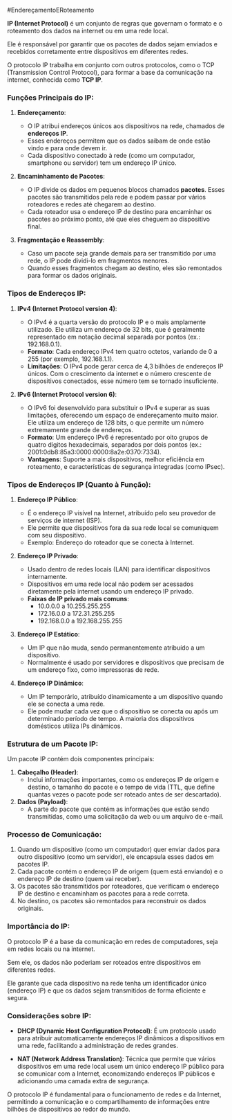 #EndereçamentoERoteamento

**IP (Internet Protocol)** é um conjunto de regras que governam o formato e o roteamento dos dados na internet ou em uma rede local. 

Ele é responsável por garantir que os pacotes de dados sejam enviados e recebidos corretamente entre dispositivos em diferentes redes. 

O protocolo IP trabalha em conjunto com outros protocolos, como o TCP (Transmission Control Protocol), para formar a base da comunicação na internet, conhecida como **TCP IP**.

### Funções Principais do IP:

1. **Endereçamento**:
    
    - O IP atribui endereços únicos aos dispositivos na rede, chamados de **endereços IP**.
    - Esses endereços permitem que os dados saibam de onde estão vindo e para onde devem ir. 
    - Cada dispositivo conectado à rede (como um computador, smartphone ou servidor) tem um endereço IP único.
1. **Encaminhamento de Pacotes**:
    
    - O IP divide os dados em pequenos blocos chamados **pacotes**. Esses pacotes são transmitidos pela rede e podem passar por vários roteadores e redes até chegarem ao destino. 
    - Cada roteador usa o endereço IP de destino para encaminhar os pacotes ao próximo ponto, até que eles cheguem ao dispositivo final.
1. **Fragmentação e Reassembly**:
    
    - Caso um pacote seja grande demais para ser transmitido por uma rede, o IP pode dividi-lo em fragmentos menores. 
    - Quando esses fragmentos chegam ao destino, eles são remontados para formar os dados originais.

### Tipos de Endereços IP:

1. **IPv4 (Internet Protocol version 4)**:
    
    - O IPv4 é a quarta versão do protocolo IP e o mais amplamente utilizado. Ele utiliza um endereço de 32 bits, que é geralmente representado em notação decimal separada por pontos (ex.: 192.168.0.1).
    - **Formato**: Cada endereço IPv4 tem quatro octetos, variando de 0 a 255 (por exemplo, 192.168.1.1).
    - **Limitações**: O IPv4 pode gerar cerca de 4,3 bilhões de endereços IP únicos. Com o crescimento da internet e o número crescente de dispositivos conectados, esse número tem se tornado insuficiente.
2. **IPv6 (Internet Protocol version 6)**:
    
    - O IPv6 foi desenvolvido para substituir o IPv4 e superar as suas limitações, oferecendo um espaço de endereçamento muito maior. Ele utiliza um endereço de 128 bits, o que permite um número extremamente grande de endereços.
    - **Formato**: Um endereço IPv6 é representado por oito grupos de quatro dígitos hexadecimais, separados por dois pontos (ex.: 2001:0db8:85a3:0000:0000:8a2e:0370:7334).
    - **Vantagens**: Suporte a mais dispositivos, melhor eficiência em roteamento, e características de segurança integradas (como IPsec).

### Tipos de Endereços IP (Quanto à Função):

1. **Endereço IP Público**:
    
    - É o endereço IP visível na Internet, atribuído pelo seu provedor de serviços de internet (ISP). 
    - Ele permite que dispositivos fora da sua rede local se comuniquem com seu dispositivo.
    - Exemplo: Endereço do roteador que se conecta à Internet.
2. **Endereço IP Privado**:
    
    - Usado dentro de redes locais (LAN) para identificar dispositivos internamente.
    - Dispositivos em uma rede local não podem ser acessados diretamente pela internet usando um endereço IP privado.
    - **Faixas de IP privado mais comuns**:
        - 10.0.0.0 a 10.255.255.255
        - 172.16.0.0 a 172.31.255.255
        - 192.168.0.0 a 192.168.255.255
3. **Endereço IP Estático**:
    
    - Um IP que não muda, sendo permanentemente atribuído a um dispositivo. 
    - Normalmente é usado por servidores e dispositivos que precisam de um endereço fixo, como impressoras de rede.
1. **Endereço IP Dinâmico**:
    
    - Um IP temporário, atribuído dinamicamente a um dispositivo quando ele se conecta a uma rede. 
    - Ele pode mudar cada vez que o dispositivo se conecta ou após um determinado período de tempo. A maioria dos dispositivos domésticos utiliza IPs dinâmicos.

### Estrutura de um Pacote IP:

Um pacote IP contém dois componentes principais:

1. **Cabeçalho (Header)**:
    - Inclui informações importantes, como os endereços IP de origem e destino, o tamanho do pacote e o tempo de vida (TTL, que define quantas vezes o pacote pode ser roteado antes de ser descartado).
2. **Dados (Payload)**:
    - A parte do pacote que contém as informações que estão sendo transmitidas, como uma solicitação da web ou um arquivo de e-mail.

### Processo de Comunicação:

1. Quando um dispositivo (como um computador) quer enviar dados para outro dispositivo (como um servidor), ele encapsula esses dados em pacotes IP.
2. Cada pacote contém o endereço IP de origem (quem está enviando) e o endereço IP de destino (quem vai receber).
3. Os pacotes são transmitidos por roteadores, que verificam o endereço IP de destino e encaminham os pacotes para a rede correta.
4. No destino, os pacotes são remontados para reconstruir os dados originais.

### Importância do IP:

O protocolo IP é a base da comunicação em redes de computadores, seja em redes locais ou na internet. 

Sem ele, os dados não poderiam ser roteados entre dispositivos em diferentes redes. 

Ele garante que cada dispositivo na rede tenha um identificador único (endereço IP) e que os dados sejam transmitidos de forma eficiente e segura.

### Considerações sobre IP:

- **DHCP (Dynamic Host Configuration Protocol)**: É um protocolo usado para atribuir automaticamente endereços IP dinâmicos a dispositivos em uma rede, facilitando a administração de redes grandes.

- **NAT (Network Address Translation)**: Técnica que permite que vários dispositivos em uma rede local usem um único endereço IP público para se comunicar com a Internet, economizando endereços IP públicos e adicionando uma camada extra de segurança.

O protocolo IP é fundamental para o funcionamento de redes e da Internet, permitindo a comunicação e o compartilhamento de informações entre bilhões de dispositivos ao redor do mundo.
